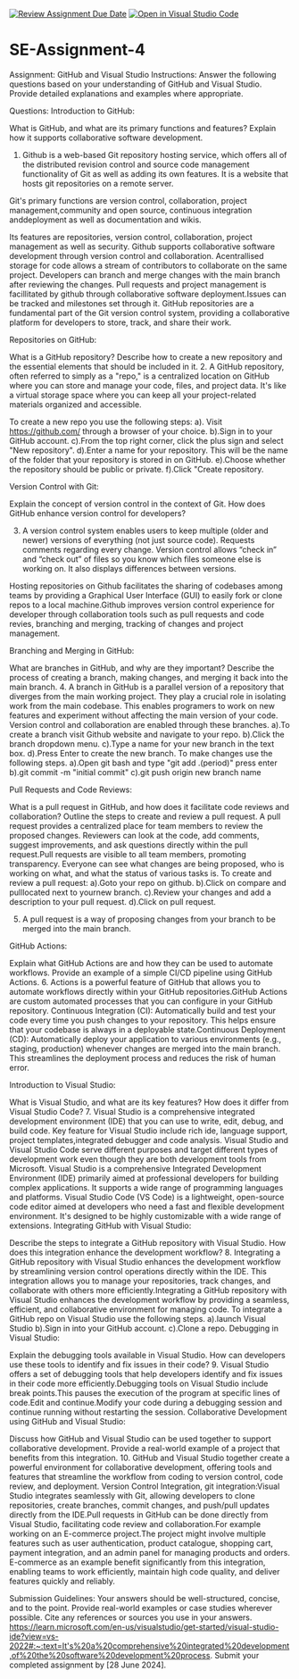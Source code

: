 [![Review Assignment Due Date](https://classroom.github.com/assets/deadline-readme-button-22041afd0340ce965d47ae6ef1cefeee28c7c493a6346c4f15d667ab976d596c.svg)](https://classroom.github.com/a/GvXCZgfk)
[![Open in Visual Studio Code](https://classroom.github.com/assets/open-in-vscode-2e0aaae1b6195c2367325f4f02e2d04e9abb55f0b24a779b69b11b9e10269abc.svg)](https://classroom.github.com/online_ide?assignment_repo_id=15334850&assignment_repo_type=AssignmentRepo)
# SE-Assignment-4
Assignment: GitHub and Visual Studio
Instructions:
Answer the following questions based on your understanding of GitHub and Visual Studio. Provide detailed explanations and examples where appropriate.

Questions:
Introduction to GitHub:

What is GitHub, and what are its primary functions and features? Explain how it supports collaborative software development.

1. Github is a web-based Git repository hosting service, which offers all of the distributed revision control and source code management  functionality of Git as well as adding its own features.
It is a website that hosts git repositories on a remote server.

Git's primary functions are version control, collaboration, project management,community and open source, continuous integration anddeployment as well as documentation and wikis.

Its features are repositories, version control, collaboration, project management as well as security.
Github supports collaborative software development through version control and collaboration. Acentrallised storage for code allows a stream of contributors to collaborate on the same project. Developers can branch and merge changes with the main branch after reviewing the changes. Pull requests and project management is facillitated by github through collaborative software deployment.Issues can be tracked and milestones set through it. GitHub repositories are a fundamental part of the Git version control system, providing a collaborative platform for developers to store, track, and share their work.

Repositories on GitHub:

What is a GitHub repository? Describe how to create a new repository and the essential elements that should be included in it.
2. A GitHub repository, often referred to simply as a "repo," is a centralized location on GitHub where you can store and manage your code, files, and project data. It's like a virtual storage space where you can keep all your project-related materials organized and accessible. 

To create a new repo you use the following steps:
a). Visit https://github.com/ through a browser of your choice.
b).Sign in to your GitHub account.
c).From the top right corner, click the plus sign and select "New repository".
d).Enter a name for your repository. This will be the name of the folder that your repository is stored in on GitHub.
e).Choose whether the repository should be public or private.
f).Click "Create repository.

Version Control with Git:

Explain the concept of version control in the context of Git. How does GitHub enhance version control for developers?

3. A version control system enables users to keep multiple (older and newer) versions of everything (not just source code). Requests comments regarding every change.
Version control allows “check in” and “check out” of files so you know which files someone else is working on. It also displays differences between versions.

Hosting repositories on Github facilitates the sharing of codebases among teams by providing a Graphical User Interface (GUI) to easily fork or clone repos to a local machine.Github improves version control experience for developer through collaboration tools such as pull requests and code revies, branching and merging, tracking of changes and project management.

Branching and Merging in GitHub:

What are branches in GitHub, and why are they important? Describe the process of creating a branch, making changes, and merging it back into the main branch.
4. A branch in GitHub is a parallel version of a repository that diverges from the main working project. They play a crucial role in isolating work from the main codebase. This enables programers to work on new features and experiment without affecting the main version of your code. Version control and collaboration are enabled through these branches.
a).To create a branch visit Github website and navigate to your repo.
b).Click the branch dropdown menu.
c).Type a name for your new branch in the text box.
d).Press Enter to create the new branch. 
To make changes use the following steps.
a).Open git bash and type "git add .(period)" press enter
b).git commit -m "initial commit"
c).git push origin new branch name

Pull Requests and Code Reviews:

What is a pull request in GitHub, and how does it facilitate code reviews and collaboration? Outline the steps to create and review a pull request.
A pull request provides a centralized place for team members to review the proposed changes. Reviewers can look at the code, add comments, suggest improvements, and ask questions directly within the pull request.Pull requests are visible to all team members, promoting transparency. Everyone can see what changes are being proposed, who is working on what, and what the status of various tasks is.
To create and review a pull request: 
a).Goto your repo on github.
b).Click on compare and pulllocated next to yournew branch.
c).Review your changes and add a description to your pull request.
d).Click on pull request.

5. A pull request is a way of  proposing changes from your branch to be merged into the main branch.

GitHub Actions:

Explain what GitHub Actions are and how they can be used to automate workflows. Provide an example of a simple CI/CD pipeline using GitHub Actions.
6. Actions is a powerful feature of GitHub that allows you to automate workflows directly within your GitHub repositories.GitHub Actions are custom automated processes that you can configure in your GitHub repository.
Continuous Integration (CI): Automatically build and test your code every time you push changes to your repository. This helps ensure that your codebase is always in a deployable state.Continuous Deployment (CD): Automatically deploy your application to various environments (e.g., staging, production) whenever changes are merged into the main branch. This streamlines the deployment process and reduces the risk of human error.

Introduction to Visual Studio:

What is Visual Studio, and what are its key features? How does it differ from Visual Studio Code?
7. Visual Studio is a comprehensive integrated development environment (IDE) that you can use to write, edit, debug, and build code. Key feature for Visual Studio include rich ide, language support, project templates,integrated debugger and code analysis.
Visual Studio and Visual Studio Code  serve different purposes and target different types of development work even though they are both development tools from Microsoft.
Visual Studio is a comprehensive Integrated Development Environment (IDE) primarily aimed at professional developers for building complex applications. It supports a wide range of programming languages and platforms.
Visual Studio Code (VS Code) is a lightweight, open-source code editor aimed at developers who need a fast and flexible development environment. It's designed to be highly customizable with a wide range of extensions.
Integrating GitHub with Visual Studio:

Describe the steps to integrate a GitHub repository with Visual Studio. How does this integration enhance the development workflow?
8. Integrating a GitHub repository with Visual Studio enhances the development workflow by streamlining version control operations directly within the IDE. This integration allows you to manage your repositories, track changes, and collaborate with others more efficiently.Integrating a GitHub repository with Visual Studio enhances the development workflow by providing a seamless, efficient, and collaborative environment for managing code.
To integrate a GitHub repo on Visual Studio use the following steps.
a).launch Visual Studio
b).Sign in into your GitHub account.
c).Clone a repo.
Debugging in Visual Studio:

Explain the debugging tools available in Visual Studio. How can developers use these tools to identify and fix issues in their code?
9. Visual Studio offers a set of debugging tools that help developers identify and fix issues in their code more efficiently.Debugging tools on Visual Studio include break points.This pauses the execution of the program at specific lines of code.Edit and continue.Modify your code during a debugging session and continue running without restarting the session.
Collaborative Development using GitHub and Visual Studio:

Discuss how GitHub and Visual Studio can be used together to support collaborative development. Provide a real-world example of a project that benefits from this integration.
10. GitHub and Visual Studio together create a powerful environment for collaborative development, offering tools and features that streamline the workflow from coding to version control, code review, and deployment.
Version Control Integration, git integration:Visual Studio integrates seamlessly with Git, allowing developers to clone repositories, create branches, commit changes, and push/pull updates directly from the IDE.Pull requests in GitHub can be done directly from Visual Studio, facilitating code review and collaboration.For example working on an E-commerce project.The project might involve multiple features such as user authentication, product catalogue, shopping cart, payment integration, and an admin panel for managing products and orders.
E-commerce as an example benefit significantly from this integration, enabling teams to work efficiently, maintain high code quality, and deliver features quickly and reliably.


Submission Guidelines:
Your answers should be well-structured, concise, and to the point.
Provide real-world examples or case studies wherever possible.
Cite any references or sources you use in your answers.
https://learn.microsoft.com/en-us/visualstudio/get-started/visual-studio-ide?view=vs-2022#:~:text=It's%20a%20comprehensive%20integrated%20development,of%20the%20software%20development%20process.
Submit your completed assignment by [28 June 2024].
